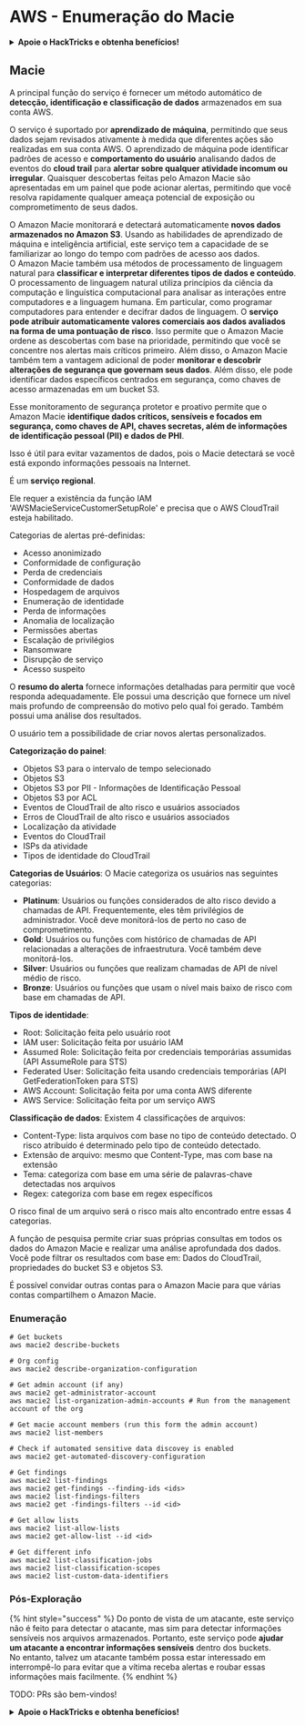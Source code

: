 # AWS - Enumeração do Macie

<details>

<summary><strong>Apoie o HackTricks e obtenha benefícios!</strong></summary>

* Se você deseja ver sua **empresa anunciada no HackTricks** ou se deseja acessar a **versão mais recente do PEASS ou baixar o HackTricks em PDF**, verifique os [**PLANOS DE ASSINATURA**](https://github.com/sponsors/carlospolop)!
* Adquira o [**swag oficial do PEASS & HackTricks**](https://peass.creator-spring.com)
* Descubra [**A Família PEASS**](https://opensea.io/collection/the-peass-family), nossa coleção exclusiva de [**NFTs**](https://opensea.io/collection/the-peass-family)
* **Junte-se ao** 💬 [**grupo Discord**](https://discord.gg/hRep4RUj7f) ou ao [**grupo Telegram**](https://t.me/peass) ou **siga-me** no **Twitter** 🐦 [**@carlospolopm**](https://twitter.com/carlospolopm)**.**
* **Compartilhe suas técnicas de hacking enviando PRs para os repositórios do** [**HackTricks**](https://github.com/carlospolop/hacktricks) e [**HackTricks Cloud**](https://github.com/carlospolop/hacktricks-cloud) no GitHub.

</details>

## Macie

A principal função do serviço é fornecer um método automático de **detecção, identificação e classificação de dados** armazenados em sua conta AWS.

O serviço é suportado por **aprendizado de máquina**, permitindo que seus dados sejam revisados ativamente à medida que diferentes ações são realizadas em sua conta AWS. O aprendizado de máquina pode identificar padrões de acesso e **comportamento do usuário** analisando dados de eventos do **cloud trail** para **alertar sobre qualquer atividade incomum ou irregular**. Quaisquer descobertas feitas pelo Amazon Macie são apresentadas em um painel que pode acionar alertas, permitindo que você resolva rapidamente qualquer ameaça potencial de exposição ou comprometimento de seus dados.

O Amazon Macie monitorará e detectará automaticamente **novos dados armazenados no Amazon S3**. Usando as habilidades de aprendizado de máquina e inteligência artificial, este serviço tem a capacidade de se familiarizar ao longo do tempo com padrões de acesso aos dados.\
O Amazon Macie também usa métodos de processamento de linguagem natural para **classificar e interpretar diferentes tipos de dados e conteúdo**. O processamento de linguagem natural utiliza princípios da ciência da computação e linguística computacional para analisar as interações entre computadores e a linguagem humana. Em particular, como programar computadores para entender e decifrar dados de linguagem. O **serviço pode atribuir automaticamente valores comerciais aos dados avaliados na forma de uma pontuação de risco**. Isso permite que o Amazon Macie ordene as descobertas com base na prioridade, permitindo que você se concentre nos alertas mais críticos primeiro. Além disso, o Amazon Macie também tem a vantagem adicional de poder **monitorar e descobrir alterações de segurança que governam seus dados**. Além disso, ele pode identificar dados específicos centrados em segurança, como chaves de acesso armazenadas em um bucket S3.

Esse monitoramento de segurança protetor e proativo permite que o Amazon Macie **identifique dados críticos, sensíveis e focados em segurança, como chaves de API, chaves secretas, além de informações de identificação pessoal (PII) e dados de PHI**.

Isso é útil para evitar vazamentos de dados, pois o Macie detectará se você está expondo informações pessoais na Internet.

É um **serviço regional**.

Ele requer a existência da função IAM 'AWSMacieServiceCustomerSetupRole' e precisa que o AWS CloudTrail esteja habilitado.

Categorias de alertas pré-definidas:

* Acesso anonimizado
* Conformidade de configuração
* Perda de credenciais
* Conformidade de dados
* Hospedagem de arquivos
* Enumeração de identidade
* Perda de informações
* Anomalia de localização
* Permissões abertas
* Escalação de privilégios
* Ransomware
* Disrupção de serviço
* Acesso suspeito

O **resumo do alerta** fornece informações detalhadas para permitir que você responda adequadamente. Ele possui uma descrição que fornece um nível mais profundo de compreensão do motivo pelo qual foi gerado. Também possui uma análise dos resultados.

O usuário tem a possibilidade de criar novos alertas personalizados.

**Categorização do painel**:

* Objetos S3 para o intervalo de tempo selecionado
* Objetos S3
* Objetos S3 por PII - Informações de Identificação Pessoal
* Objetos S3 por ACL
* Eventos de CloudTrail de alto risco e usuários associados
* Erros de CloudTrail de alto risco e usuários associados
* Localização da atividade
* Eventos do CloudTrail
* ISPs da atividade
* Tipos de identidade do CloudTrail

**Categorias de Usuários**: O Macie categoriza os usuários nas seguintes categorias:

* **Platinum**: Usuários ou funções considerados de alto risco devido a chamadas de API. Frequentemente, eles têm privilégios de administrador. Você deve monitorá-los de perto no caso de comprometimento.
* **Gold**: Usuários ou funções com histórico de chamadas de API relacionadas a alterações de infraestrutura. Você também deve monitorá-los.
* **Silver**: Usuários ou funções que realizam chamadas de API de nível médio de risco.
* **Bronze**: Usuários ou funções que usam o nível mais baixo de risco com base em chamadas de API.

**Tipos de identidade**:

* Root: Solicitação feita pelo usuário root
* IAM user: Solicitação feita por usuário IAM
* Assumed Role: Solicitação feita por credenciais temporárias assumidas (API AssumeRole para STS)
* Federated User: Solicitação feita usando credenciais temporárias (API GetFederationToken para STS)
* AWS Account: Solicitação feita por uma conta AWS diferente
* AWS Service: Solicitação feita por um serviço AWS

**Classificação de dados**: Existem 4 classificações de arquivos:

* Content-Type: lista arquivos com base no tipo de conteúdo detectado. O risco atribuído é determinado pelo tipo de conteúdo detectado.
* Extensão de arquivo: mesmo que Content-Type, mas com base na extensão
* Tema: categoriza com base em uma série de palavras-chave detectadas nos arquivos
* Regex: categoriza com base em regex específicos

O risco final de um arquivo será o risco mais alto encontrado entre essas 4 categorias.

A função de pesquisa permite criar suas próprias consultas em todos os dados do Amazon Macie e realizar uma análise aprofundada dos dados. Você pode filtrar os resultados com base em: Dados do CloudTrail, propriedades do bucket S3 e objetos S3.

É possível convidar outras contas para o Amazon Macie para que várias contas compartilhem o Amazon Macie.

### Enumeração
```
# Get buckets
aws macie2 describe-buckets

# Org config
aws macie2 describe-organization-configuration

# Get admin account (if any)
aws macie2 get-administrator-account
aws macie2 list-organization-admin-accounts # Run from the management account of the org

# Get macie account members (run this form the admin account)
aws macie2 list-members

# Check if automated sensitive data discovey is enabled
aws macie2 get-automated-discovery-configuration

# Get findings
aws macie2 list-findings
aws macie2 get-findings --finding-ids <ids>
aws macie2 list-findings-filters
aws macie2 get -findings-filters --id <id>

# Get allow lists
aws macie2 list-allow-lists
aws macie2 get-allow-list --id <id>

# Get different info
aws macie2 list-classification-jobs
aws macie2 list-classification-scopes
aws macie2 list-custom-data-identifiers
```
### Pós-Exploração

{% hint style="success" %}
Do ponto de vista de um atacante, este serviço não é feito para detectar o atacante, mas sim para detectar informações sensíveis nos arquivos armazenados. Portanto, este serviço pode **ajudar um atacante a encontrar informações sensíveis** dentro dos buckets.\
No entanto, talvez um atacante também possa estar interessado em interrompê-lo para evitar que a vítima receba alertas e roubar essas informações mais facilmente.
{% endhint %}

TODO: PRs são bem-vindos!

<details>

<summary><strong>Apoie o HackTricks e obtenha benefícios!</strong></summary>

* Se você deseja ver sua **empresa anunciada no HackTricks** ou se deseja acessar a **versão mais recente do PEASS ou baixar o HackTricks em PDF**, verifique os [**PLANOS DE ASSINATURA**](https://github.com/sponsors/carlospolop)!
* Adquira o [**swag oficial do PEASS & HackTricks**](https://peass.creator-spring.com)
* Descubra [**The PEASS Family**](https://opensea.io/collection/the-peass-family), nossa coleção exclusiva de [**NFTs**](https://opensea.io/collection/the-peass-family)
* **Junte-se ao** 💬 [**grupo do Discord**](https://discord.gg/hRep4RUj7f) ou ao [**grupo do telegram**](https://t.me/peass) ou **siga-me** no **Twitter** 🐦 [**@carlospolopm**](https://twitter.com/carlospolopm)**.**
* **Compartilhe seus truques de hacking enviando PRs para os repositórios do** [**HackTricks**](https://github.com/carlospolop/hacktricks) e [**HackTricks Cloud**](https://github.com/carlospolop/hacktricks-cloud) github.

</details>
